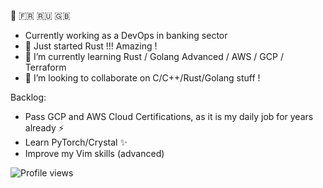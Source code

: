 👋 :fr: :ru: :uk:
<!-- - 🔭 I’m currently working on my Life ✨ -->
- Currently working as a DevOps in banking sector
- :crab: Just started Rust !!! Amazing !
- 🌱 I’m currently learning Rust / Golang Advanced / AWS / GCP / Terraform
- 👯 I’m looking to collaborate on C/C++/Rust/Golang stuff !

Backlog:
- Pass GCP and AWS Cloud Certifications, as it is my daily job for years already ⚡
- Learn PyTorch/Crystal ✨
- Improve my Vim skills (advanced)

<!-- [![SidoShiro's github stats](https://github-readme-stats.vercel.app/api?username=SidoShiro&show_icons=true&theme=gruvbox)](https://github.com/SidoShiro) -->

![Profile views](https://gpvc.arturio.dev/SidoShiro)


<!--
**SidoShiro/SidoShiro** is a ✨ _special_ ✨ repository because its `README.md` (this file) appears on your GitHub profile.

Here are some ideas to get you started:

- 🔭 I’m currently working on y Life :)
- 🌱 I’m currently learning PyTorch/React/Crsytal
- 👯 I’m looking to collaborate on C stuff !
- 🤔 I’m looking for help with ...
- 💬 Ask me about ...
- 📫 How to reach me: ...
- 😄 Pronouns: ...
- ⚡ Fun fact: ...
-->
